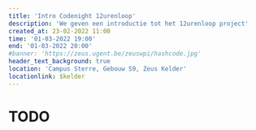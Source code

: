 ```yaml
---
title: 'Intro Codenight 12urenloop'
description: 'We geven een introductie tot het 12urenloop project'
created_at: 23-02-2022 11:00
time: '01-03-2022 19:00'
end: '01-03-2022 20:00'
#banner: 'https://zeus.ugent.be/zeuswpi/hashcode.jpg'
header_text_background: true
location: 'Campus Sterre, Gebouw S9, Zeus Kelder'
locationlink: $kelder
---
```


# TODO